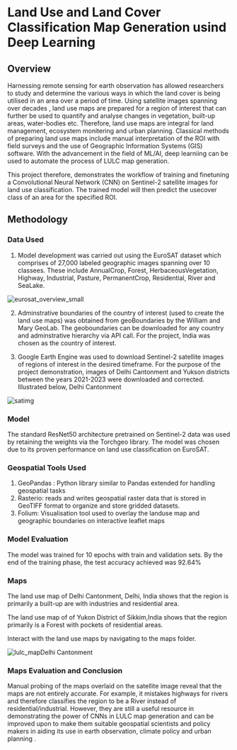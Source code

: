 # Land Use and Land Cover Classification Map Generation usind Deep Learning

## Overview

Harnessing remote sensing for earth observation has allowed researchers to study and determine the various ways in which the land cover is being utilised in an area over a period of time.  Using satellite images spanning over decades , land use maps are prepared for a region of interest that can further be used to quantify  and analyse changes in vegetation, built-up areas, water-bodies etc. Therefore, land use maps are integral for land management, ecosystem monitering and urban planning. Classical methods of preparing land use maps include manual interpretation of the ROI with field surveys and the use of Geographic Information Systems (GIS) software. With the advancement in the field of ML/AI, deep learniing can be used to automate the process of  LULC map generation. 

This project therefore, demonstrates the workflow of training and finetuning a Convolutional Neural Network (CNN) on Sentinel-2 satellite images for land use classification. The trained model will then predict the usecover class of an area for the specified ROI. 


## Methodology

### Data Used

1. Model development was carried out using the EuroSAT dataset which comprises of  27,000 labeled geographic images spanning over 10 classees. These include AnnualCrop, Forest, HerbaceousVegetation, Highway, Industrial, Pasture, PermanentCrop, Residential, River and SeaLake. 

![eurosat_overview_small](https://github.com/user-attachments/assets/297e6822-0b7f-4c0e-ab49-17c80e38e940)

2. Adminstrative boundaries of the country of interest (used to create the land use maps) was obtained from geoBoundaries by the William and Mary GeoLab. The geoboundaries can be downloaded for any country and adminstrative hierarchy via API call. For the project, India was chosen as the country of interest.

3. Google Earth Engine was used to download Sentinel-2 satellite images of regions of interest in the desired timeframe. For the purpose of the project demonstration, images of Delhi Cantonment and Yukson districts between the years 2021-2023 were downloaded and corrected. Illustrated below, Delhi Cantonment

![satimg](https://github.com/user-attachments/assets/4868411b-1011-4e1f-9785-369f471c5827)

### Model
The standard ResNet50 architecture pretrained on Sentinel-2 data was used by retaining the weights via the Torchgeo library. The model was chosen due to its proven performance on land use classification on EuroSAT.

### Geospatial Tools Used
1. GeoPandas : Python library similar to Pandas extended for handling geospatial tasks
2. Rasterio: reads and writes geospatial raster data that is stored in GeoTIFF format to organize and store gridded datasets.
3. Folium: Visualisation tool used to overlay the landuse map and geographic boundaries on interactive leaflet maps

### Model Evaluation
The model was trained for 10 epochs with train and validation sets. By the end of the training phase, the test accuracy achieved was 92.64%

### Maps

The land use map of Delhi Cantonment, Delhi, India shows that the region is primarily a built-up are with industries and residential area.

The land use map of of Yukon District of Sikkim,India shows that the region primarily is a Forest with pockets of residential areas.

Interact with the land use maps by navigating to the maps folder.


![lulc_mapDelhi Cantonment](https://github.com/user-attachments/assets/825eb4c8-eea2-48b1-ab57-ace1fe06bd2c)

### Maps Evaluation and Conclusion

Manual probing of the maps overlaid on the satellite image reveal that the maps are not entirely accurate. For example, it mistakes highways for rivers and therefore classifies the region to be a River instead of residential/industrial. However, they are still a useful resource in demonstrating the power of CNNs in LULC map generation and can be improved upon to make them suitable geospatial scientists and policy makers in aiding its use in earth observation, climate policy and urban planning .


